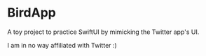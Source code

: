 # BirdApp
A toy project to practice SwiftUI by mimicking the Twitter app's UI.

I am in no way affiliated with Twitter :)
